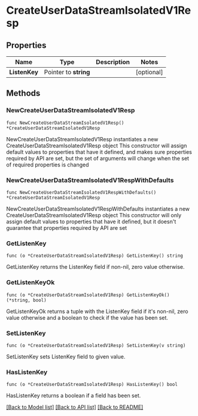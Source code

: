 # CreateUserDataStreamIsolatedV1Resp

## Properties

Name | Type | Description | Notes
------------ | ------------- | ------------- | -------------
**ListenKey** | Pointer to **string** |  | [optional] 

## Methods

### NewCreateUserDataStreamIsolatedV1Resp

`func NewCreateUserDataStreamIsolatedV1Resp() *CreateUserDataStreamIsolatedV1Resp`

NewCreateUserDataStreamIsolatedV1Resp instantiates a new CreateUserDataStreamIsolatedV1Resp object
This constructor will assign default values to properties that have it defined,
and makes sure properties required by API are set, but the set of arguments
will change when the set of required properties is changed

### NewCreateUserDataStreamIsolatedV1RespWithDefaults

`func NewCreateUserDataStreamIsolatedV1RespWithDefaults() *CreateUserDataStreamIsolatedV1Resp`

NewCreateUserDataStreamIsolatedV1RespWithDefaults instantiates a new CreateUserDataStreamIsolatedV1Resp object
This constructor will only assign default values to properties that have it defined,
but it doesn't guarantee that properties required by API are set

### GetListenKey

`func (o *CreateUserDataStreamIsolatedV1Resp) GetListenKey() string`

GetListenKey returns the ListenKey field if non-nil, zero value otherwise.

### GetListenKeyOk

`func (o *CreateUserDataStreamIsolatedV1Resp) GetListenKeyOk() (*string, bool)`

GetListenKeyOk returns a tuple with the ListenKey field if it's non-nil, zero value otherwise
and a boolean to check if the value has been set.

### SetListenKey

`func (o *CreateUserDataStreamIsolatedV1Resp) SetListenKey(v string)`

SetListenKey sets ListenKey field to given value.

### HasListenKey

`func (o *CreateUserDataStreamIsolatedV1Resp) HasListenKey() bool`

HasListenKey returns a boolean if a field has been set.


[[Back to Model list]](../README.md#documentation-for-models) [[Back to API list]](../README.md#documentation-for-api-endpoints) [[Back to README]](../README.md)


